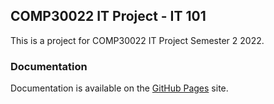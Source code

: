 ## COMP30022 IT Project - IT 101
This is a project for COMP30022 IT Project Semester 2 2022.

### Documentation
Documentation is available on the [GitHub Pages](https://gnyoufun.github.io/IT-101/) site.
